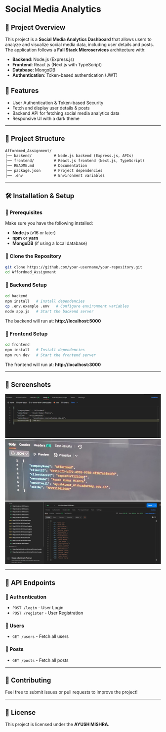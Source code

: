 # Social Media Analytics

## 📌 Project Overview
This project is a **Social Media Analytics Dashboard** that allows users to analyze and visualize social media data, including user details and posts. The application follows a **Full Stack Microservices** architecture with:
- **Backend**: Node.js (Express.js)
- **Frontend**: React.js (Next.js with TypeScript)
- **Database**: MongoDB
- **Authentication**: Token-based authentication (JWT)

## 🚀 Features
- User Authentication & Token-based Security
- Fetch and display user details & posts
- Backend API for fetching social media analytics data
- Responsive UI with a dark theme

---

## 📂 Project Structure
```
Affordmed_Assignment/
│── backend/          # Node.js backend (Express.js, APIs)
│── frontend/         # React.js frontend (Next.js, TypeScript)
│── README.md         # Documentation
│── package.json      # Project dependencies
│── .env              # Environment variables
```

---

## 🛠 Installation & Setup

### 🔹 Prerequisites
Make sure you have the following installed:
- **Node.js** (v16 or later)
- **npm** or **yarn**
- **MongoDB** (if using a local database)

### 🔹 Clone the Repository
```sh
git clone https://github.com/your-username/your-repository.git
cd Affordmed_Assignment
```

### 🔹 Backend Setup
```sh
cd backend
npm install   # Install dependencies
cp .env.example .env   # Configure environment variables
node app.js   # Start the backend server
```
The backend will run at: **http://localhost:5000**

### 🔹 Frontend Setup
```sh
cd frontend
npm install   # Install dependencies
npm run dev   # Start the frontend server
```
The frontend will run at: **http://localhost:3000**

---
## 📸 Screenshots
![body](./screenshots/body.jpg)
![body](./screenshots/response1.jpg)
![body](./screenshots/response2.jpg)


---

## 🔗 API Endpoints
### 🔹 Authentication
- `POST /login` - User Login
- `POST /register` - User Registration

### 🔹 Users
- `GET /users` - Fetch all users

### 🔹 Posts
- `GET /posts` - Fetch all posts

---

## 🤝 Contributing
Feel free to submit issues or pull requests to improve the project!

---

## 📜 License
This project is licensed under the **AYUSH MISHRA**.

